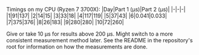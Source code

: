 Timings on my CPU (Ryzen 7 3700X): 
|Day|Part 1 (μs)|Part 2 (μs)|
|-|-|-|
|1|91|137|
|2|14|15|
|3|33|18|
|4|117|119|
|5|37|43|
|6|0.041|0.033|
|7|375|376|
|8|26|183|
|9|280|280|
|10|72|260|

Give or take 10 μs for results above 200 μs. Might switch to a more consistent measurement method later.
See the README in the repository's root for information on how the measurements are done.